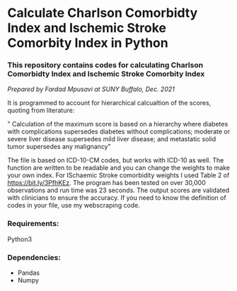 # Calculate Charlson Comorbidty Index and Ischemic Stroke Comorbity Index in Python
### This repository contains codes for calculating Charlson Comorbidty Index and Ischemic Stroke Comorbity Index

*Prepared by Fardad Mpusavi at SUNY Buffalo, Dec. 2021*

It is programmed to account for hierarchical calcualtion of the scores, quoting from literature:

" Calculation of the maximum score is based on a hierarchy where diabetes with complications supersedes diabetes without complications; moderate or severe liver disease supersedes mild liver disease; and metastatic solid tumor supersedes any malignancy"

The file is based on ICD-10-CM codes, but works with ICD-10 as well. The function are written to be readable and you can change the weights to make your own index. For ISchaemic Stroke comorbidity weights I used Table 2 of https://bit.ly/3PfhKEz. The program has been tested on over 30,000 observations and run time was 23 seconds. The output scores are validated with clinicians to ensure the accuracy. If you need to know the definition of codes in your file, use my webscraping code. 

### Requirements:
Python3

### Dependencies:

- Pandas
- Numpy


